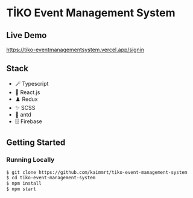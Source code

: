 # TİKO Event Management System

## Live Demo
https://tiko-eventmanagementsystem.vercel.app/signin

## Stack
* 🪄 Typescript
* 🏹 React.js
* ♟️ Redux
* ✨ SCSS 
* 📄 antd 
* 🗄 Firebase

## Getting Started

### Running Locally

```bash
$ git clone https://github.com/kaimmrt/tiko-event-management-system
$ cd tiko-event-management-system
$ npm install
$ npm start
```

